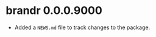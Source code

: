 <!--- https://devguide.ropensci.org/releasing.html -->
<!--- https://style.tidyverse.org/news.html -->
<!--- https://semver.org/ -->

# brandr 0.0.0.9000

- Added a `NEWS.md` file to track changes to the package.
